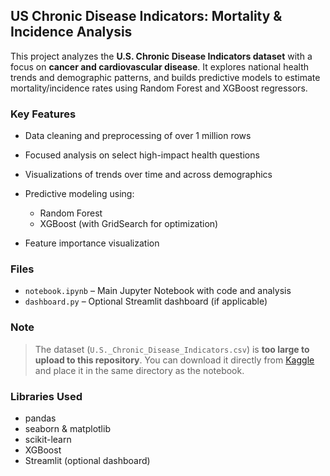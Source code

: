 ## US Chronic Disease Indicators: Mortality & Incidence Analysis

This project analyzes the **U.S. Chronic Disease Indicators dataset** with a focus on **cancer and cardiovascular disease**. It explores national health trends and demographic patterns, and builds predictive models to estimate mortality/incidence rates using Random Forest and XGBoost regressors.

### Key Features

* Data cleaning and preprocessing of over 1 million rows
* Focused analysis on select high-impact health questions
* Visualizations of trends over time and across demographics
* Predictive modeling using:

  * Random Forest
  * XGBoost (with GridSearch for optimization)
* Feature importance visualization

### Files

* `notebook.ipynb` – Main Jupyter Notebook with code and analysis
* `dashboard.py` – Optional Streamlit dashboard (if applicable)

### Note

> The dataset (`U.S._Chronic_Disease_Indicators.csv`) is **too large to upload to this repository**.
> You can download it directly from [Kaggle](https://www.kaggle.com/datasets/sahirmaharajj/u-s-chronic-disease-indicators) and place it in the same directory as the notebook.

### Libraries Used

* pandas
* seaborn & matplotlib
* scikit-learn
* XGBoost
* Streamlit (optional dashboard)
